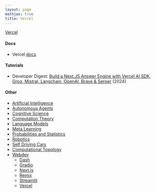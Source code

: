 ```yaml
---
layout: page
mathjax: true
title: Vercel
---
```

[Vercel](https://vercel.com/)

#### Docs
* Vercel [docs](https://vercel.com/docs)

#### Tutorials
* Developer Digest: [Build a Next.JS Answer Engine with Vercel AI SDK, Groq, Mistral, Langchain, OpenAI, Brave & Serper](https://www.youtube.com/watch?v=kFC-OWw7G8k) (2024)

#### Other
* [Artificial Intelligence](/artificial_intelligence)
* [Autonomous Agents](/autonomous_agents)
* [Cognitive Science](/cognitive_science)
* [Computation Theory](/computation_theory)
* [Language Models](/language_models)
* [Meta Learning](/meta_learning)
* [Probabilities and Statistics](/probabilities_and_statistics)
* [Robotics](/robotics)
* [Self Driving Cars](/self_driving_cars)
* [Computational Topology](/computational_topology)
* [Webdev](/webdev)
  * [Dash](/webdev/dash)
  * [Gradio](/webdev/gradio)
  * [Next.js](/webdev/next_js)
  * [Remix](/webdev/remix)
  * [Streamlit](/webdev/streamlit)
  * [Vercel](/webdev/vercel)
